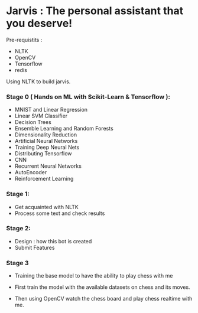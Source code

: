 # Jarvis : The personal assistant that you deserve!
Pre-requistits : 
  - NLTK
  - OpenCV
  - Tensorflow 
  - redis

Using NLTK to build jarvis.

### Stage 0 ( Hands on ML with Scikit-Learn & Tensorflow ):
  - MNIST and Linear Regression
  - Linear SVM Classifier
  - Decision Trees
  - Ensemble Learning and Random Forests
  - Dimensionality Reduction
  - Artificial Neural Networks
  - Training Deep Neural Nets
  - Distributing Tensorflow
  - CNN
  - Recurrent Neural Networks
  - AutoEncoder
  - Reinforcement Learning
  
### Stage 1:
  - Get acquainted with NLTK
  - Process some text and check results

### Stage 2:
  - Design : how this bot is created
  - Submit Features

### Stage 3
  - Training the base model to have the ability to play chess with me
  
  - First train the model with the available datasets on chess and its moves.
  
  - Then using OpenCV watch the chess board and play chess realtime with me.

